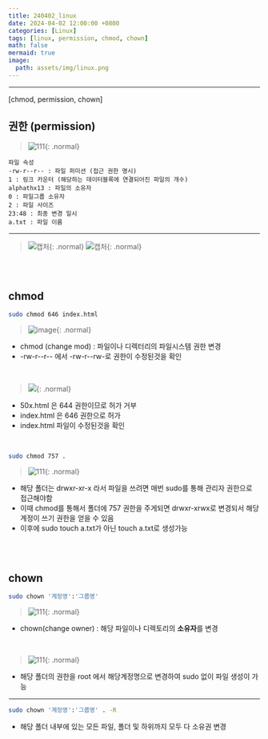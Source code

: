 ```yaml
---
title: 240402_linux
date: 2024-04-02 12:00:00 +0800
categories: [Linux]
tags: [linux, permission, chmod, chown]
math: false
mermaid: true
image:
  path: assets/img/linux.png
---
```


<hr style="border:1px solid white">
[chmod, permission, chown]

## 권한 (permission)
> ![111](https://github.com/alphathx13/alphathx13.github.io/assets/163115993/aac5b94d-1e4c-43f2-bd6d-dfe479c3105a){: .normal}
```
파일 속성
-rw-r--r-- : 파일 퍼미션 (접근 권한 명시)
1 : 링크 카운터 (해당하는 데이터블록에 연결되어진 파일의 개수)
alphathx13 : 파일의 소유자 
0 : 파일그룹 소유자
2 : 파일 사이즈
23:48 : 최종 변경 일시
a.txt : 파일 이름
```
<hr style="border:1px solid white">

>![캡처](https://github.com/alphathx13/alphathx13.github.io/assets/163115993/f44f3634-c836-4d22-8a5b-4a9a673fc7d5){: .normal}
> ![캡처](https://github.com/alphathx13/alphathx13.github.io/assets/163115993/e0fd989e-45ea-47b9-a893-801cc1a9d6dd){: .normal}

<br/><br/>

## chmod
```bash
sudo chmod 646 index.html
```
>![image](https://github.com/alphathx13/alphathx13.github.io/assets/163115993/e7f46197-c9e0-4da7-8469-69714d67d36a){: .normal}
- chmod (change mod) : 파일이나 디렉터리의 파일시스템 권한 변경
- -rw-r--r-- 에서 -rw-r--rw-로 권한이 수정된것을 확인

<br/>

> ![](https://github.com/alphathx13/alphathx13.github.io/assets/163115993/29729519-dc6b-43a5-8b60-b369b5f75c17){: .normal}
- 50x.html 은 644 권한이므로  허가 거부
- index.html 은 646 권한으로 허가
- index.html 파일이 수정된것을 확인

<br/>

```bash
sudo chmod 757 .
```
>![111](https://github.com/alphathx13/alphathx13.github.io/assets/163115993/51d3dd54-960a-4e1d-8c6b-63ef8bc8a6c1){: .normal}
- 해당 폴더는 drwxr-xr-x 라서 파일을 쓰려면 매번 sudo를 통해 관리자 권한으로 접근해야함
- 이때 chmod를 통해서 폴더에 757 권한을 주게되면 drwxr-xrwx로 변경되서 해당계정이 쓰기 권한을 얻을 수 있음
- 이후에 sudo touch a.txt가 아닌 touch a.txt로 생성가능

<br/><br/>

## chown
```bash
sudo chown '계정명':'그룹명'
```
> ![111](https://github.com/alphathx13/alphathx13.github.io/assets/163115993/0f90bcc5-152b-472c-a8f0-f008450ebc40){: .normal}
- chown(change owner) : 해당 파일이나 디렉토리의 **소유자**를 변경

<br/>

> ![111](https://github.com/alphathx13/alphathx13.github.io/assets/163115993/0c2a2bde-ad61-47be-a14e-376f2f9f1ea9){: .normal}
- 해당 폴더의 권한을 root 에서 해당계정명으로 변경하여 sudo 없이 파일 생성이 가능

<hr style="border:1px solid white">

```bash
sudo chown '계정명':'그룹명' . -R
```
- 해당 폴더 내부에 있는 모든 파일, 폴더 및 하위까지 모두 다 소유권 변경
